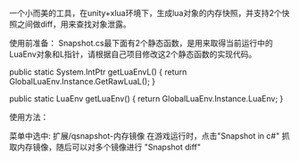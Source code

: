 一个小而美的工具，在unity+xlua环境下，生成lua对象的内存快照，并支持2个快照之间做diff，用来查找对象泄露。

使用前准备：
Snapshot.cs最下面有2个静态函数，是用来取得当前运行中的LuaEnv对象和L指针，请根据自己项目修改这2个静态函数的实现代码。

public static System.IntPtr getLuaEnvL() {
    return GlobalLuaEnv.Instance.GetRawLuaL();
}

public static LuaEnv getLuaEnv() {
    return GlobalLuaEnv.Instance.LuaEnv;
}


使用方法：

菜单中选中: 扩展/qsnapshot-内存镜像
在游戏运行时，点击"Snapshot in c#" 抓取内存镜像，随后可以对多个镜像进行 "Snapshot diff"


